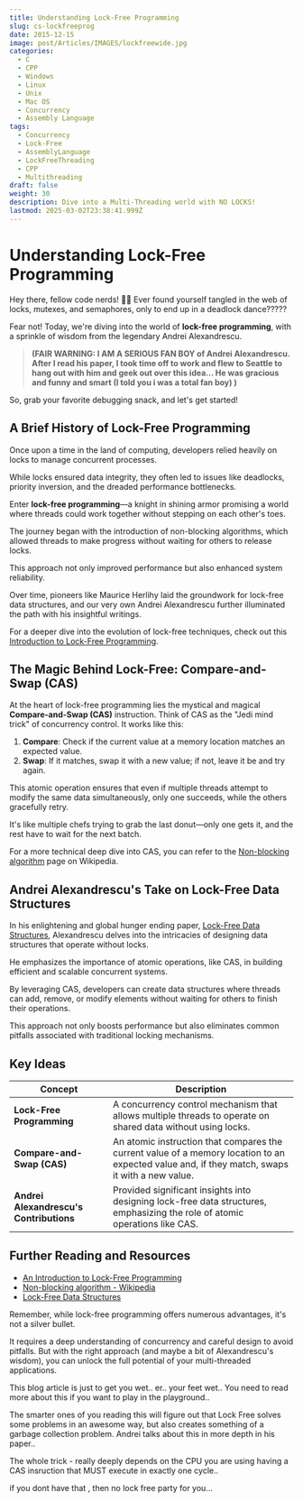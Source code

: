 ```yaml
---
title: Understanding Lock-Free Programming
slug: cs-lockfreeprog
date: 2015-12-15
image: post/Articles/IMAGES/lockfreewide.jpg
categories:
  - C
  - CPP
  - Windows
  - Linux
  - Unix
  - Mac OS
  - Concurrency
  - Assembly Language
tags:
  - Concurrency
  - Lock-Free
  - AssemblyLanguage
  - LockFreeThreading
  - CPP
  - Multithreading
draft: false
weight: 30
description: Dive into a Multi-Threading world with NO LOCKS!
lastmod: 2025-03-02T23:38:41.999Z
---
```

# Understanding Lock-Free Programming

Hey there, fellow code nerds! 🧑‍💻 Ever found yourself tangled in the web of locks, mutexes, and semaphores, only to end up in a deadlock dance?????

Fear not! Today, we're diving into the world of **lock-free programming**, with a sprinkle of wisdom from the legendary Andrei Alexandrescu.

> **(FAIR WARNING: I AM A SERIOUS FAN BOY of Andrei Alexandrescu. After I read his paper, I took time off to work and flew to Seattle to hang out with him and geek out over this idea... He was gracious and funny and smart (I told you i was a total fan boy) )**

So, grab your favorite debugging snack, and let's get started!

<!-- ![Lock-Free Programming](https://example.com/lock-free-programming-meme.jpg)
-->

> <!-- ![Lock-Free Programming](https://example.com/lock-free-programming-meme.jpg) -->

## A Brief History of Lock-Free Programming

Once upon a time in the land of computing, developers relied heavily on locks to manage concurrent processes.

While locks ensured data integrity, they often led to issues like deadlocks, priority inversion, and the dreaded performance bottlenecks.

Enter **lock-free programming**—a knight in shining armor promising a world where threads could work together without stepping on each other's toes.

The journey began with the introduction of non-blocking algorithms, which allowed threads to make progress without waiting for others to release locks.

This approach not only improved performance but also enhanced system reliability.

Over time, pioneers like Maurice Herlihy laid the groundwork for lock-free data structures, and our very own Andrei Alexandrescu further illuminated the path with his insightful writings.

For a deeper dive into the evolution of lock-free techniques, check out this [Introduction to Lock-Free Programming](https://preshing.com/20120612/an-introduction-to-lock-free-programming/).

## The Magic Behind Lock-Free: Compare-and-Swap (CAS)

At the heart of lock-free programming lies the mystical and magical **Compare-and-Swap (CAS)** instruction. Think of CAS as the "Jedi mind trick" of concurrency control. It works like this:

1. **Compare**: Check if the current value at a memory location matches an expected value.
2. **Swap**: If it matches, swap it with a new value; if not, leave it be and try again.

This atomic operation ensures that even if multiple threads attempt to modify the same data simultaneously, only one succeeds, while the others gracefully retry.

It's like multiple chefs trying to grab the last donut—only one gets it, and the rest have to wait for the next batch.

For a more technical deep dive into CAS, you can refer to the [Non-blocking algorithm](https://en.wikipedia.org/wiki/Non-blocking_algorithm) page on Wikipedia.

## Andrei Alexandrescu's Take on Lock-Free Data Structures

In his enlightening and global hunger ending paper, [Lock-Free Data Structures](https://erdani.org/publications/cuj-2004-10.pdf), Alexandrescu delves into the intricacies of designing data structures that operate without locks.

He emphasizes the importance of atomic operations, like CAS, in building efficient and scalable concurrent systems.

By leveraging CAS, developers can create data structures where threads can add, remove, or modify elements without waiting for others to finish their operations.

This approach not only boosts performance but also eliminates common pitfalls associated with traditional locking mechanisms.

## Key Ideas

| Concept                                 | Description                                                                                                                                    |
| --------------------------------------- | ---------------------------------------------------------------------------------------------------------------------------------------------- |
| **Lock-Free Programming**               | A concurrency control mechanism that allows multiple threads to operate on shared data without using locks.                                    |
| **Compare-and-Swap (CAS)**              | An atomic instruction that compares the current value of a memory location to an expected value and, if they match, swaps it with a new value. |
| **Andrei Alexandrescu's Contributions** | Provided significant insights into designing lock-free data structures, emphasizing the role of atomic operations like CAS.                    |

## Further Reading and Resources

* [An Introduction to Lock-Free Programming](https://preshing.com/20120612/an-introduction-to-lock-free-programming/)
* [Non-blocking algorithm - Wikipedia](https://en.wikipedia.org/wiki/Non-blocking_algorithm)
* [Lock-Free Data Structures](https://erdani.org/publications/cuj-2004-10.pdf)

Remember, while lock-free programming offers numerous advantages, it's not a silver bullet.

It requires a deep understanding of concurrency and careful design to avoid pitfalls. But with the right approach (and maybe a bit of Alexandrescu's wisdom), you can unlock the full potential of your multi-threaded applications.

This blog article is just to get you wet.. er.. your feet wet.. You need to read more about this if you want to play in the playground..

The smarter ones of you reading this will figure out that Lock Free solves some problems in an awesome way, but also creates something of a garbage collection problem. Andrei talks about this in more depth in his paper..

The whole trick - really deeply depends on the CPU you are using having a CAS insruction that MUST execute in exactly one cycle..

if you dont have that , then no lock free party for you...
